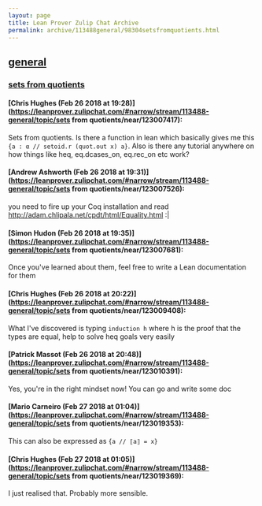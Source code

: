 ```yaml
---
layout: page
title: Lean Prover Zulip Chat Archive 
permalink: archive/113488general/98304setsfromquotients.html
---
```


## [general](index.html)
### [sets from quotients](98304setsfromquotients.html)

#### [Chris Hughes (Feb 26 2018 at 19:28)](https://leanprover.zulipchat.com/#narrow/stream/113488-general/topic/sets from quotients/near/123007417):
Sets from quotients. Is there a function in lean which basically gives me this `{a : α // setoid.r (quot.out x) a}`. Also is there any tutorial anywhere on how things like heq, eq.dcases_on, eq.rec_on etc work?

#### [Andrew Ashworth (Feb 26 2018 at 19:31)](https://leanprover.zulipchat.com/#narrow/stream/113488-general/topic/sets from quotients/near/123007526):
you need to fire up your Coq installation and read http://adam.chlipala.net/cpdt/html/Equality.html :|

#### [Simon Hudon (Feb 26 2018 at 19:35)](https://leanprover.zulipchat.com/#narrow/stream/113488-general/topic/sets from quotients/near/123007681):
Once you've learned about them, feel free to write a Lean documentation for them

#### [Chris Hughes (Feb 26 2018 at 20:22)](https://leanprover.zulipchat.com/#narrow/stream/113488-general/topic/sets from quotients/near/123009408):
What I've discovered is typing `induction h` where h is the proof that the types are equal, help to solve heq goals very easily

#### [Patrick Massot (Feb 26 2018 at 20:48)](https://leanprover.zulipchat.com/#narrow/stream/113488-general/topic/sets from quotients/near/123010391):
Yes, you're in the right mindset now! You can go and write some doc

#### [Mario Carneiro (Feb 27 2018 at 01:04)](https://leanprover.zulipchat.com/#narrow/stream/113488-general/topic/sets from quotients/near/123019353):
This can also be expressed as `{a // ⟦a⟧ = x}`

#### [Chris Hughes (Feb 27 2018 at 01:05)](https://leanprover.zulipchat.com/#narrow/stream/113488-general/topic/sets from quotients/near/123019369):
I just realised that. Probably more sensible.

